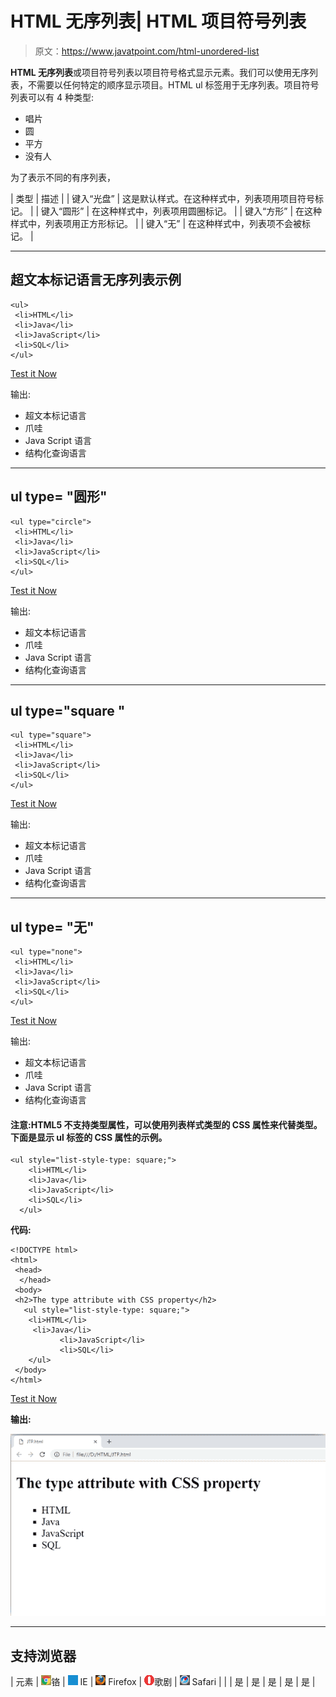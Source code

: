 # HTML 无序列表| HTML 项目符号列表

> 原文：<https://www.javatpoint.com/html-unordered-list>

**HTML 无序列表**或项目符号列表以项目符号格式显示元素。我们可以使用无序列表，不需要以任何特定的顺序显示项目。HTML ul 标签用于无序列表。项目符号列表可以有 4 种类型:

*   唱片
*   圆
*   平方
*   没有人

为了表示不同的有序列表，

| 类型 | 描述 |
| 键入“光盘” | 这是默认样式。在这种样式中，列表项用项目符号标记。 |
| 键入“圆形” | 在这种样式中，列表项用圆圈标记。 |
| 键入“方形” | 在这种样式中，列表项用正方形标记。 |
| 键入“无” | 在这种样式中，列表项不会被标记。 |

* * *

## 超文本标记语言无序列表示例

```
<ul>
 <li>HTML</li>
 <li>Java</li>
 <li>JavaScript</li>
 <li>SQL</li>
</ul>

```

[Test it Now](https://www.javatpoint.com/oprweb/test.jsp?filename=htmlunorderedlist1)

输出:

*   超文本标记语言
*   爪哇
*   Java Script 语言
*   结构化查询语言

* * *

## ul type= "圆形"

```
<ul type="circle">
 <li>HTML</li>
 <li>Java</li>
 <li>JavaScript</li>
 <li>SQL</li>
</ul>

```

[Test it Now](https://www.javatpoint.com/oprweb/test.jsp?filename=htmlunorderedlist2)

输出:

*   超文本标记语言
*   爪哇
*   Java Script 语言
*   结构化查询语言

* * *

## ul type="square "

```
<ul type="square">
 <li>HTML</li>
 <li>Java</li>
 <li>JavaScript</li>
 <li>SQL</li>
</ul>

```

[Test it Now](https://www.javatpoint.com/oprweb/test.jsp?filename=htmlunorderedlist3)

输出:

*   超文本标记语言
*   爪哇
*   Java Script 语言
*   结构化查询语言

* * *

## ul type= "无"

```
<ul type="none">
 <li>HTML</li>
 <li>Java</li>
 <li>JavaScript</li>
 <li>SQL</li>
</ul>

```

[Test it Now](https://www.javatpoint.com/oprweb/test.jsp?filename=htmlunorderedlist4)

输出:

*   超文本标记语言
*   爪哇
*   Java Script 语言
*   结构化查询语言

#### 注意:HTML5 不支持类型属性，可以使用列表样式类型的 CSS 属性来代替类型。下面是显示 ul 标签的 CSS 属性的示例。

```
<ul style="list-style-type: square;">
	<li>HTML</li>
	<li>Java</li>
	<li>JavaScript</li>
	<li>SQL</li>
  </ul>

```

**代码:**

```
<!DOCTYPE html>
<html>
 <head>
  </head>
 <body>
 <h2>The type attribute with CSS property</h2>
   <ul style="list-style-type: square;">
	<li>HTML</li>
	 <li>Java</li>
           <li>JavaScript</li>
           <li>SQL</li>
    </ul>
 </body>
</html>	

```

[Test it Now](https://www.javatpoint.com/oprweb/test.jsp?filename=htmlunorderedlist5)

**输出:**

![HTML Unordered List | HTML Bulleted List](img/d9df159b8104f240c0e02c4f8491711c.png)

* * *

## 支持浏览器

| 元素 | ![chrome browser](img/4fbdc93dc2016c5049ed108e7318df19.png)铬 | ![ie browser](img/83dd23df1fe8373fd5bf054b2c1dd88b.png) IE | ![firefox browser](img/4f001fff393888a8a807ed29b28145d1.png) Firefox | ![opera browser](img/6cad4a592cc69a052056a0577b4aac65.png)歌剧 | ![safari browser](img/a0f6a9711a92203c5dc5c127fe9c9fca.png) Safari |
|  | 是 | 是 | 是 | 是 | 是 |